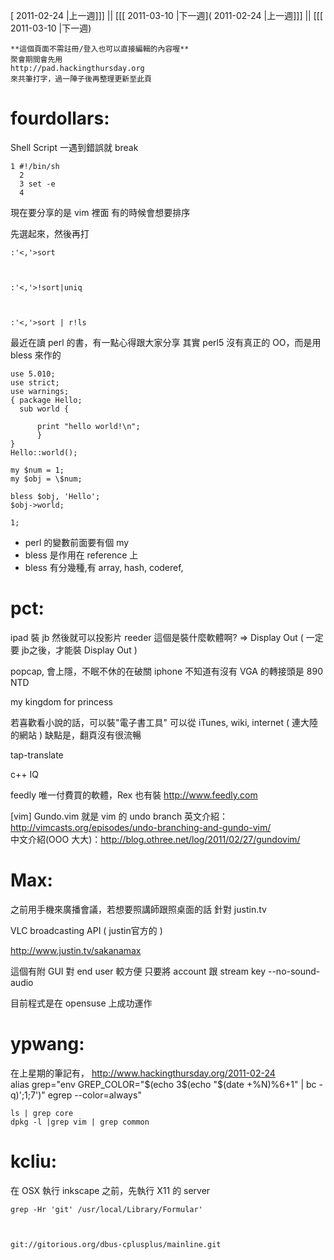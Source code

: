 [ 2011-02-24 |上一週]]] || [[[ 2011-03-10 |下一週]( 2011-02-24 |上一週]]] || [[[ 2011-03-10 |下一週)




    **這個頁面不需註冊/登入也可以直接編輯的內容喔**
    聚會期間會先用 
    http://pad.hackingthursday.org
    來共筆打字，過一陣子後再整理更新至此頁



# fourdollars:

Shell Script 一遇到錯誤就 break


    1 #!/bin/sh
      2 
      3 set -e
      4



現在要分享的是 vim 裡面
有的時候會想要排序

先選起來，然後再打

    :'<,'>sort



    :'<,'>!sort|uniq



    :'<,'>sort | r!ls


最近在讀 perl 的書，有一點心得跟大家分享
其實 perl5 沒有真正的 OO，而是用 bless 來作的


    use 5.010;
    use strict;
    use warnings;
    { package Hello;
      sub world {
          
          print "hello world!\n";
          }
    }
    Hello::world();
    
    my $num = 1;
    my $obj = \$num;
    
    bless $obj, 'Hello';
    $obj->world;
    
    1;


* perl 的變數前面要有個 my
* bless 是作用在 reference 上
* bless 有分幾種,有 array, hash, coderef, 

# pct:


ipad 裝 jb 然後就可以投影片
reeder
這個是裝什麼軟體啊? => Display Out
( 一定要 jb之後，才能裝 Display Out )

popcap, 會上隱，不眠不休的在破關
iphone 不知道有沒有
VGA 的轉接頭是 890 NTD

my kingdom for princess

若喜歡看小說的話，可以裝"電子書工具"
可以從 iTunes, wiki, internet ( 連大陸的網站 )
缺點是，翻頁沒有很流暢

tap-translate

c++ IQ

feedly 唯一付費買的軟體，Rex 也有裝
<http://www.feedly.com>  

[vim] Gundo.vim 就是 vim 的 undo branch
英文介紹：<http://vimcasts.org/episodes/undo-branching-and-gundo-vim/>  
中文介紹(OOO 大大)：<http://blog.othree.net/log/2011/02/27/gundovim/>  

# Max:

之前用手機來廣播會議，若想要照講師跟照桌面的話
針對 justin.tv

VLC broadcasting API ( justin官方的 )

<http://www.justin.tv/sakanamax>  

這個有附 GUI 對 end user 較方便
只要將 account 跟 stream key
--no-sound-audio

目前程式是在 opensuse 上成功運作

# ypwang:


在上星期的筆記有，
<http://www.hackingthursday.org/2011-02-24>  
alias grep="env GREP_COLOR=\"\$(echo 3\$(echo \"\$(date +%N)%6+1\" | bc -q)';1;7')\" egrep --color=always"

    ls | grep core
    dpkg -l |grep vim | grep common


# kcliu:


在 OSX 執行 inkscape 之前，先執行 X11 的 server


    grep -Hr 'git' /usr/local/Library/Formular'



    git://gitorious.org/dbus-cplusplus/mainline.git
